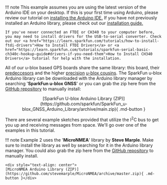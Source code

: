 
!!! note
    This example assumes you are using the latest version of the Arduino IDE on your desktop. If this is your first time using Arduino, please review our tutorial on <a href="https://learn.sparkfun.com/tutorials/installing-arduino-ide">installing the Arduino IDE.</a> If you have not previously installed an Arduino library, please check out our <a href="https://learn.sparkfun.com/tutorials/installing-an-arduino-library">installation guide.</a>

    If you've never connected an FTDI or CH340 to your computer before, you may need to install drivers for the USB-to-serial converter. Check out our <a href="https://learn.sparkfun.com/tutorials/how-to-install-ftdi-drivers">How to Install FTDI Drivers</a> or <a href="https://learn.sparkfun.com/tutorials/sparkfun-serial-basic-ch340c-hookup-guide#drivers-if-you-need-them">How to Install CH340 Drivers</a> tutorial for help with the installation.

All of our u-blox based GPS boards share the same library: this board, their [predeccesors](https://learn.sparkfun.com/tutorials/sparkfun-gps-breakout-zoe-m8q-and-sam-m8q-hookup-guide) and the higher [precision](https://www.sparkfun.com/products/15005) [u-blox cousins](https://www.sparkfun.com/products/15136). The SparkFun u-blox Arduino library can be downloaded with the Arduino library manager by searching '**SparkFun u-blox GNSS**' or you can grab the zip here from the [GitHub repository](https://github.com/sparkfun/SparkFun_u-blox_GNSS_Arduino_Library) to manually install:

<div style="text-align: center">
[SparkFun U-blox Arduino Library (ZIP)](https://github.com/sparkfun/SparkFun_u-blox_GNSS_Arduino_Library/archive/main.zip){ .md-button }</div>

There are several example sketches provided that utilize the I<sup>2</sup>C bus to get you up and receiving messages from space. We&apos;ll go over one of the examples in this tutorial.

!!! note
    Example 2 uses the '<b>MicroNMEA</b>' library by <b>Steve Marple</b>. Make sure to install the library as well by searching for it in the Arduino library manager. You could also grab the zip here from the <a href="https://github.com/stevemarple/MicroNMEA">GitHub repository</a> to manually install.

    <div style="text-align: center">
    [MicroNMEA Arduino Library (ZIP)](https://github.com/stevemarple/MicroNMEA/archive/master.zip){ .md-button }</div>
